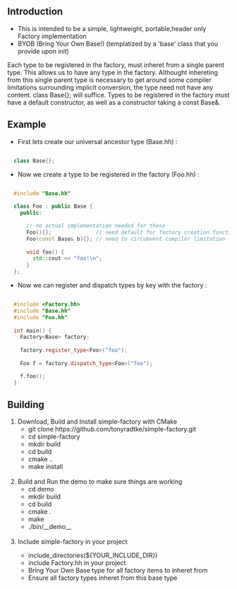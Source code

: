 <h2> Introduction </h2>

  - This is intended to be a simple, lightweight, portable,header only Factory implementation
  - BYOB (Bring Your Own Base!) (templatized by a 'base' class that you provide upon init)

  <p> Each type to be registered in the factory, must inheret from a single parent type. This allows us to have any type in the factory.
      Althought inhereting from this single parent type is necessary to get around some compiler limitations surrounding implicit conversion, the 
      type need not have any content. class Base{}; will suffice.   
      Types to be registered in the factory must have a default constructor, as well as a constructor taking a const Base&.
  </p>


<h2> Example </h2>
 
  - First lets create our universal ancestor type (Base.hh) : 

  ```cpp

    class Base{};
  ```

  - Now we create a type to be registered in the factory (Foo.hh) : 

  ```cpp

    #include "Base.hh"
    
    class Foo : public Base {
      public: 

        // no actual implementation needed for these
        Foo(){};              // need default for factory creation function
        Foo(const Base& b){}; // need to circumvent compiler limitation
    
        void foo() {
          std::cout << "foo!\n";
        }
    };
  ```

  - Now we can register and dispatch types by key with the factory : 

  ```cpp

    #include <Factory.hh>
    #include "Base.hh"
    #include "Foo.hh"
    
    int main() {    
      Factory<Base> factory;
    
      factory.register_type<Foo>("foo");
      
      Foo f = factory.dispatch_type<Foo>("foo");

      f.foo();
    }
  ```
  
 

  


<h2> Building </h2>

<ol>
  <li> Download, Build and Install simple-factory with CMake 
    <ul>
      <li> git clone https://github.com/tonyradtke/simple-factory.git </li>
      <li> cd simple-factory </li>
      <li> mkdir build </li>
      <li> cd build </li>
      <li> cmake .. </li>
      <li> make install </li>
    </ul>
  </li>
  <br>
  <li>  Build and Run the demo to make sure things are working 
    <ul> 
      <li> cd demo </li>
      <li> mkdir build </li>
      <li> cd build </li>
      <li> cmake . </li>
      <li> make </li>
      <li> ./bin/__demo__ </li>
    </ul>
  </li>
  <br>
  <li> Include simple-factory in your project </li>
    <ul>
      <li> include_directories(${YOUR_INCLUDE_DIR})  </li>
      <li> include Factory.hh in your project </li>
      <li> Bring Your Own Base type for all factory items to inheret from </li>
      <li> Ensure all factory types inheret from this base type </li>
    </ul> 
  </li>
  <br>
</ol>




